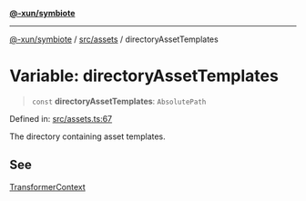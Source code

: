 [**@-xun/symbiote**](../../../README.md)

***

[@-xun/symbiote](../../../README.md) / [src/assets](../README.md) / directoryAssetTemplates

# Variable: directoryAssetTemplates

> `const` **directoryAssetTemplates**: `AbsolutePath`

Defined in: [src/assets.ts:67](https://github.com/Xunnamius/symbiote/blob/71ec833685b57a820bf8f2491ca78156a6893662/src/assets.ts#L67)

The directory containing asset templates.

## See

[TransformerContext](../type-aliases/TransformerContext.md)
